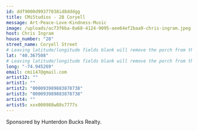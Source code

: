 ```yaml
---
id: ddf9000d99377838id8dddgg
title: CMiStudios - 28 Coryell
message: Art-Peace-Love-Kindness-Music
image: /uploads/ac73f6ba-8a68-4124-9095-aee64ef2baa9-chris-ingram.jpeg
host: Chris Ingram
house_number: "28"
street_name: Coryell Street
# Leaving latitude/longitude fields blank will remove the porch from the Porchfest map.
lat: "40.367508"
# Leaving latitude/longitude fields blank will remove the porch from the Porchfest map.
long: "-74.945269"
email: cmi147@gmail.com
artist12: ""
artist1: ""
artist2: "000093989883878738"
artist3: "000093989883878738"
artist4: ""
artist5: xxx000988w88s7777s
---
```

Sponsored by Hunterdon Bucks Realty.